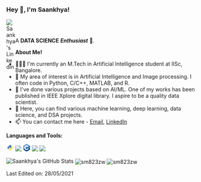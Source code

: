 <h3 title="hehehe"> Hey 👋, I'm Saankhya!</h3>

<a href="https://www.linkedin.com/in/sm823zw/">
  <img align="left" alt="Saankhya's LinkedIn" width="24px" src="https://cdn.jsdelivr.net/npm/simple-icons@v3/icons/linkedin.svg" />
</a>

<br />
<br />

A **DATA SCIENCE** ***Enthusiast*** 🚀.

**About Me!**

- 👨🏽‍💻 I'm currently an M.Tech in Artificial Intelligence student at IISc, Bangalore. 
- 🌱 My area of interest is in Artificial Intelligence and Image processing. I often code in Python, C/C++, MATLAB, and R.
- 🤔 I've done various projects based on AI/ML. One of my works has been published in IEEE Xplore digital library. I aspire to be a quality data scientist.
- 💬 Here, you can find various machine learning, deep learning, data science, and DSA projects.
- 📫 You can contact me here - [Email](mailto:saankhyas@iisc.ac.in), [LinkedIn](https://www.linkedin.com/in/sm823zw/)



**Languages and Tools:**  


<code><img height="20" src="https://raw.githubusercontent.com/github/explore/80688e429a7d4ef2fca1e82350fe8e3517d3494d/topics/python/python.png"></code>
<code><img height="20" src="https://www.vhv.rs/dpng/d/574-5748769_c-logo-png-transparent-c-programming-language-logo.png"></code>
<code><img height="20" src="https://raw.githubusercontent.com/github/explore/80688e429a7d4ef2fca1e82350fe8e3517d3494d/topics/cpp/cpp.png"></code>
<code><img height="20" src="http://mercury.webster.edu/aleshunas/R_learning_infrastructure/images/RStudio-Ball.png"></code>
<code><img height="20" src="https://datascience.foundation/backend/web/uploads/blog/Working-with-Python-on-Cloud.png"></code>


<img src="https://github-readme-stats.vercel.app/api?username=sm823zw&show_icons=true&hide_border=true&count_private=true&theme=shades-of-purple&icon_color=fad000" alt="Saankhya's GitHub Stats">
<img align="center" src="https://github-readme-streak-stats.herokuapp.com/?user=sm823zw&count_private=true&theme=radical" alt="sm823zw" />
<img align="center" width=500 src="https://github-readme-stats.vercel.app/api/top-langs/?username=sm823zw&count_private=true&theme=radical" alt="sm823zw" />


Last Edited on: 28/05/2021
